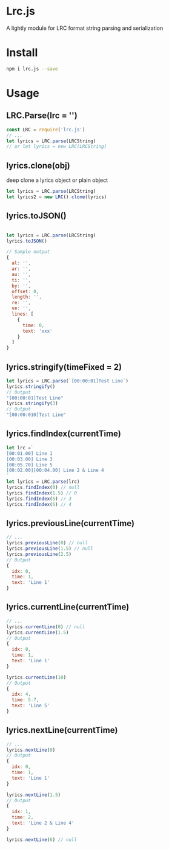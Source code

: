 # Lrc.js

A lightly module for LRC format string parsing and serialization

# Install
```bash
npm i lrc.js --save
```

# Usage

## LRC.Parse(lrc = '')

```javascript
const LRC = require('lrc.js')
// ...
let lyrics = LRC.parse(LRCString)
// or let lyrics = new LRC(LRCString)

```

## lyrics.clone(obj)

deep clone a lyrics object or plain object
```javascript
let lyrics = LRC.parse(LRCString)
let lyrics2 = new LRC().clone(lyrics)
```

## lyrics.toJSON()

```javascript

let lyrics = LRC.parse(LRCString)
lyrics.toJSON()

// Sample output
{
  al: '',
  ar: '',
  au: '',
  ti: '',
  by: '',
  offset: 0,
  length: '',
  re: '',
  ve: '',
  lines: [
    {
      time: 0,
      text: 'xxx'
    }
  ]
}
```

## lyrics.stringify(timeFixed = 2)

```javascript
let lyrics = LRC.parse(`[00:00:01]Test Line`)
lyrics.stringify()
// Output
"[00:00:01]Test Line"
lyrics.stringify(3)
// Output
"[00:00:010]Test Line"

```

## lyrics.findIndex(currentTime)

```javascript
let lrc =`
[00:01.00] Line 1
[00:03.00] Line 3
[00:05.70] Line 5
[00:02.00][00:04.00] Line 2 & Line 4
`
let lyrics = LRC.parse(lrc)
lyrics.findIndex(0) // null
lyrics.findIndex(1.5) // 0
lyrics.findIndex(5) // 3
lyrics.findIndex(6) // 4
```

## lyrics.previousLine(currentTime)

```javascript
// ...
lyrics.previousLine(0) // null
lyrics.previousLine(1.5) // null
lyrics.previousLine(2.5)
// Output
{
  idx: 0,
  time: 1,
  text: 'Line 1'
}
```

## lyrics.currentLine(currentTime)

```javascript
// ...
lyrics.currentLine(0) // null
lyrics.currentLine(1.5) 
// Output
{
  idx: 0,
  time: 1,
  text: 'Line 1'
}

lyrics.currentLine(10)
// Output
{
  idx: 4,
  time: 5.7,
  text: 'Line 5'
}
```

## lyrics.nextLine(currentTime)

```javascript
// ...
lyrics.nextLine(0)
// Output
{
  idx: 0,
  time: 1,
  text: 'Line 1'
}

lyrics.nextLine(1.5)
// Output
{
  idx: 1,
  time: 2,
  text: 'Line 2 & Line 4'
}

lyrics.nextLine(6) // null
```


